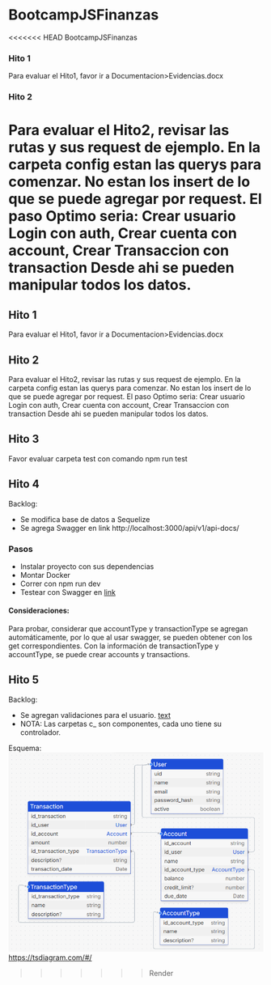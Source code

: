 # BootcampJSFinanzas
<<<<<<< HEAD
 BootcampJSFinanzas
### Hito 1
Para evaluar el Hito1, favor ir a Documentacion>Evidencias.docx

### Hito 2
Para evaluar el Hito2, revisar las rutas y sus request de ejemplo. En la carpeta config estan las querys para comenzar.
No estan los insert de lo que se puede agregar por request. 
El paso Optimo seria:
Crear usuario Login con auth,
Crear cuenta con account,
Crear Transaccion con transaction
Desde ahi se pueden manipular todos los datos.
=======

## Hito 1
Para evaluar el Hito1, favor ir a Documentacion>Evidencias.docx

## Hito 2
Para evaluar el Hito2, revisar las rutas y sus request de ejemplo. En la carpeta config estan las querys para comenzar. No estan los insert de lo que se puede agregar por request. El paso Optimo seria: Crear usuario Login con auth, Crear cuenta con account, Crear Transaccion con transaction Desde ahi se pueden manipular todos los datos.

## Hito 3
Favor evaluar carpeta test con comando npm run test

## Hito 4
Backlog:
- Se modifica base de datos a Sequelize 
- Se agrega Swagger en link http://localhost:3000/api/v1/api-docs/
### Pasos
- Instalar proyecto con sus dependencias
- Montar Docker
- Correr con npm run dev
- Testear con Swagger en [link](http://localhost:3000/api/v1/api-docs/)
#### Consideraciones:
Para probar, considerar que accountType y transactionType se agregan automáticamente, por lo que al usar swagger, se pueden obtener con los get correspondientes. 
Con la información de transactionType y accountType, se puede crear accounts y transactions.

## Hito 5
Backlog:
- Se agregan validaciones para el usuario. [text](src/c_auth/auth.schema.ts)
- NOTA: Las carpetas c_ son componentes, cada uno tiene su controlador.

Esquema:
![alt text](Documentacion/Esquema.png)
https://tsdiagram.com/#/
>>>>>>> Render
